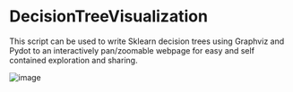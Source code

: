 # DecisionTreeVisualization

This script can be used to write Sklearn decision trees using Graphviz and Pydot to an interactively pan/zoomable webpage for easy and self contained exploration and sharing.

![image](https://user-images.githubusercontent.com/107420342/209373465-8d2a08e8-723c-4b94-91ff-b789d1fa5c75.png)
